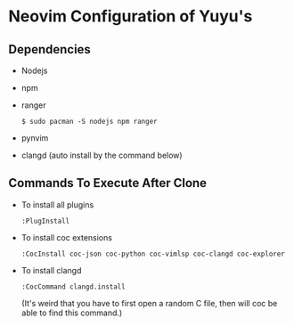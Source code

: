# Neovim Configuration of Yuyu's

## Dependencies

* Nodejs

* npm

* ranger

  ```
  $ sudo pacman -S nodejs npm ranger
  ```

* pynvim

* clangd (auto install by the command below)

## Commands To Execute After Clone

* To install all plugins
    ```
    :PlugInstall
    ```
* To install coc extensions
    ```
    :CocInstall coc-json coc-python coc-vimlsp coc-clangd coc-explorer
    ```
* To install clangd
    ```
    :CocCommand clangd.install
    ```
    (It's weird that you have to first open a random C file, then will coc be able to find this command.)
